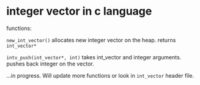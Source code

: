 # integer vector in c language
functions:

```new_int_vector()``` allocates new integer vector on the heap.
returns ```int_vector*```

```intv_push(int_vector*, int)``` takes int_vector and integer arguments.  pushes back integer on the vector.

...in progress. Will update more functions or look in ```int_vector``` header file.

